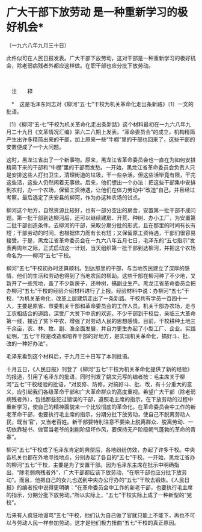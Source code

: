 # 广大干部下放劳动 是一种重新学习的极好机会\*

（一九六八年九月三十日）

此件似可在人民日报发表。广大干部下放劳动，这对干部是一种重新学习的极好机会，除老弱病残者外都应这样做。在职干部也应分批下放劳动。

　　

　注　　释　

　\*　这是毛泽东同志对《柳河“五·七”干校为机关革命化走出条新路》〔1〕一文的批语。

〔1〕《柳河“五·七”干校为机关革命化走出条新路》这个材料最初在一九六八年九月二十九日《文革情况汇编》第六二八期上发表。“革命委员会”的成立，机构精简产生出许多精简出来的干部，加上原来一些“牛棚”里的干部也回来了，这些干部的安置便成了一个大问题。

这时，黑龙江省出了一个新事物。原来，黑龙江省革命委员会也一直在为如何安排精简下来的干部和“牛棚”里的干部而发愁。一开始，黑龙江省革命委员会负责人只是安排这些人打扫卫生，清理街道的垃圾，干一些杂活。但这些活毕竟有限，干完这些活，这些人仍然闲着无事做。后来，他们想出一个办法：把这些干部集中安排到农村，办一个农场，保留工资待遇，让他们在体力劳动中“改造”自己。并且经过考察，最后选定了庆安县的柳河，作为办这种农场的试点。

柳河这个地方，自然资源比较好，也有一部分空出的房舍，安置第一批干部不成问题。第一批干部到达柳河后，还可以继续建房、开荒、种树、办小工厂，为安置第二批干部创造条件。去柳河的干部，采取分期分批的形式，且在那里的时间有长有短；干部劳动的时间，也根据体力而有长有短；又保留原工资待遇，干部们很容易接受。于是，黑龙江省革命委员会在一九六八年五月七日，毛泽东的“五七指示”发表两周年之际，正式启动这一计划，当天组织第一批干部到达柳河，并把这个农场命名为——柳河“五七”干校。

柳河“五七”干校初办时还算顺利。到达那里的干部，与当地农民建立了深厚的感情，他们的生活和劳动也得到了当地农民的帮助。这些干部在柳河种了不少地，又新开了一些荒地，盖了不少新房子，还种树，搞副业生产。黑龙江省革命委员会把办柳河“五七”干校的经验介绍材料进行了上报。经验材料中说：办柳河“五七”干校，“为机关革命化，改革上层建筑走出了一条新路。干校共有学员一百四十一人，主要是原省、市委机关干部和革命委员会的工作人员。机关干部办农场，走与工农相结合的道路，深受广大贫下中农的欢迎。不少干部到干校后，亲临三大革命第一线，接近了贫下中农，增强了对劳动人民的思想感情。目前，干校耕种土地三千余亩，农、林、牧、副、渔全面发展，并自力更生办起了小型工厂、企业。实践证明，‘五七’干校是改造和培养干部的好地方，是实现机关革命化，搞好斗、批、改的一种好办法”。

毛泽东看到这个材料后，于九月三十日写了本则批语。

十月五日，《人民日报》刊登了《柳河“五七”干校为机关革命化提供了新的经验》的报道，引用了毛泽东的批语，同时刊发了姚文元写的编者按：毛主席关于柳河“五七”干校经验的批语，“对反修、防修，对搞好斗、批、改，有十分重大的意义，应引起我们各级革命干部和广大革命群众的高度重视。希望广大干部（除老弱病残者外），包括那些犯过错误的干部，遵照毛主席的指示，在下放劳动的过程中重新学习，使自己的精神面貌来一个比较彻底的革命化。在革命委员会中工作的新老革命干部，也要执行毛主席的指示，分期分批下放劳动，使自己不脱离劳动人民，既当‘官’，又当老百姓。新干部要特别注意不要染上脱离群众、脱离劳动、一切依靠秘书、做官当老爷的剥削阶级坏作风，要保持无产阶级朝气蓬勃的革命的青春”。

柳河“五七”干校成了毛泽东肯定的典型后，各地纷纷仿效，办起了许多干校。中央各机关也都在外地寻找地点，分别办起了各自的“五七”干校。一开始，黑龙江省办的柳河“五七”干校，主要是为了安置干部。因为毛泽东主席在批示中明确指出，“除老弱病残者外”，广大干部都应该下放劳动，“在职干部也应分批下放劳动”。而且，他把自己的女儿也送到中央办公厅办的“五七”干校去锻炼。《人民日报》的编者按中说得更明确：“在革命委员会中工作的新老干部，也要执行毛主席的指示，分期分批下放劳动。”所以实际上，“五七”干校实际上成了一种新型的“党校”。

后来有人疯狂地谩骂“五七”干校，他们认为自己做了官就只能上不能下，再也不可以与劳动人民一样参加劳动。这才是他们极力扭曲“五七”干校的真正原因。
